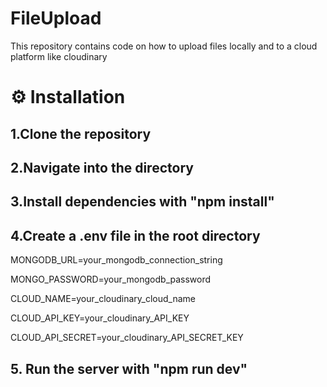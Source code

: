 # FileUpload

This repository contains code on how to upload files locally and to a cloud platform like cloudinary

# ⚙️ Installation

## 1.Clone the repository

## 2.Navigate into the directory

## 3.Install dependencies with "npm install"

## 4.Create a .env file in the root directory

MONGODB_URL=your_mongodb_connection_string

MONGO_PASSWORD=your_mongodb_password

CLOUD_NAME=your_cloudinary_cloud_name

CLOUD_API_KEY=your_cloudinary_API_KEY

CLOUD_API_SECRET=your_cloudinary_API_SECRET_KEY

## 5. Run the server with "npm run dev"
